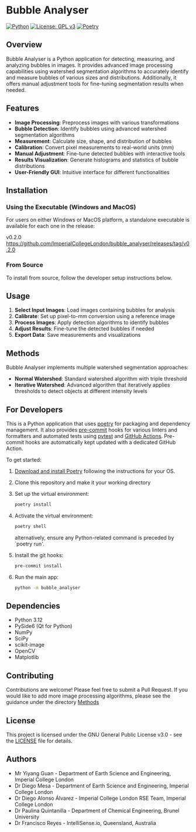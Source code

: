 # Bubble Analyser

[![Python](https://img.shields.io/badge/Python-3.12-blue.svg)](https://www.python.org/)
[![License: GPL v3](https://img.shields.io/badge/License-GPLv3-blue.svg)](./LICENSE)
[![Poetry](https://img.shields.io/badge/Poetry-Package%20Manager-blue)](https://python-poetry.org/)

## Overview

Bubble Analyser is a Python application for detecting, measuring, and analyzing bubbles in images. It provides advanced image processing capabilities using watershed segmentation algorithms to accurately identify and measure bubbles of various sizes and distributions. Additionally, it offers manual adjustment tools for fine-tuning segmentation results when needed.

## Features

- **Image Processing**: Preprocess images with various transformations
- **Bubble Detection**: Identify bubbles using advanced watershed segmentation algorithms
- **Measurement**: Calculate size, shape, and distribution of bubbles
- **Calibration**: Convert pixel measurements to real-world units (mm)
- **Manual Adjustment**: Fine-tune detected bubbles with interactive tools
- **Results Visualization**: Generate histograms and statistics of bubble distributions
- **User-Friendly GUI**: Intuitive interface for different functionalities

## Installation

### Using the Executable (Windows and MacOS)

For users on either Windows or MacOS platform, a standalone executable is available for each one in the release:

v0.2.0 <https://github.com/ImperialCollegeLondon/bubble_analyser/releases/tag/v0.2.0>

### From Source

To install from source, follow the developer setup instructions below.

## Usage

1. **Select Input Images**: Load images containing bubbles for analysis
2. **Calibrate**: Set up pixel-to-mm conversion using a reference image
3. **Process Images**: Apply detection algorithms to identify bubbles
4. **Adjust Results**: Fine-tune the detected bubbles if needed
5. **Export Data**: Save measurements and visualizations

## Methods

Bubble Analyser implements multiple watershed segmentation approaches:

- **Normal Watershed**: Standard watershed algorithm with triple threshold
- **Iterative Watershed**: Advanced algorithm that iteratively applies thresholds to detect objects at different intensity levels

## For Developers

This is a Python application that uses [poetry](https://python-poetry.org) for packaging
and dependency management. It also provides [pre-commit](https://pre-commit.com/) hooks
for various linters and formatters and automated tests using
[pytest](https://pytest.org/) and [GitHub Actions](https://github.com/features/actions).
Pre-commit hooks are automatically kept updated with a dedicated GitHub Action.

To get started:

1. [Download and install Poetry](https://python-poetry.org/docs/#installation) following the instructions for your OS.
2. Clone this repository and make it your working directory
3. Set up the virtual environment:

   ```bash
   poetry install
   ```

4. Activate the virtual environment:

   ```bash
   poetry shell
   ```

   alternatively, ensure any Python-related command is preceded by `poetry run'.

5. Install the git hooks:

   ```bash
   pre-commit install
   ```

6. Run the main app:

   ```bash
   python -m bubble_analyser
   ```

## Dependencies

- Python 3.12
- PySide6 (Qt for Python)
- NumPy
- SciPy
- scikit-image
- OpenCV
- Matplotlib

## Contributing

Contributions are welcome! Please feel free to submit a Pull Request. If you would like to add more image processing algorithms, please see the guidance under the directory [Methods](bubble_analyser/methods)

## License

This project is licensed under the GNU General Public License v3.0 - see the [LICENSE](LICENSE) file for details.

## Authors

- Mr Yiyang Guan - Department of Earth Science and Engineering, Imperial College London
- Dr Diego Mesa - Department of Earth Science and Engineering, Imperial College London
- Dr Diego Alonso Álvarez - Imperial College London RSE Team, Imperial College London
- Dr Paulina Quintanilla - Department of Chemical Engineering, Brunel University
- Dr Francisco Reyes - IntelliSense.io, Queensland, Australia
